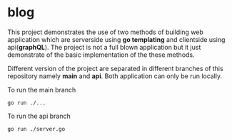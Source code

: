 # blog

This project demonstrates the use of two methods of building web application which are serverside using __go templating__ and clientside using api(__graphQL__). The project is not a full blown application but it just demonstrate of the basic implementation of the these methods.

Different version of the project are separated in different branches of this repository namely __main__ and __api__. Both application can only be run locally.

To run the main branch
```
go run ./...
```

To run the api branch
```
go run ./server.go
```
